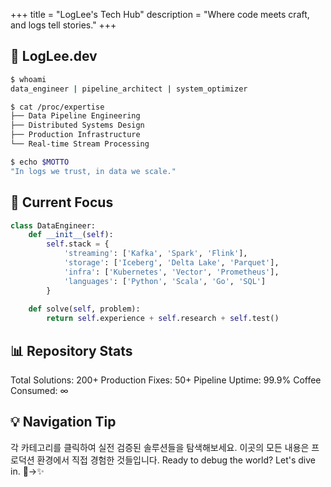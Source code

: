 +++
title = "LogLee's Tech Hub"
description = "Where code meets craft, and logs tell stories."
+++

## 🔧 LogLee.dev

```bash
$ whoami
data_engineer | pipeline_architect | system_optimizer

$ cat /proc/expertise
├── Data Pipeline Engineering
├── Distributed Systems Design  
├── Production Infrastructure
└── Real-time Stream Processing

$ echo $MOTTO
"In logs we trust, in data we scale."
```

## 🚀 Current Focus
```py
class DataEngineer:
    def __init__(self):
        self.stack = {
            'streaming': ['Kafka', 'Spark', 'Flink'],
            'storage': ['Iceberg', 'Delta Lake', 'Parquet'],
            'infra': ['Kubernetes', 'Vector', 'Prometheus'],
            'languages': ['Python', 'Scala', 'Go', 'SQL']
        }
    
    def solve(self, problem):
        return self.experience + self.research + self.test()
```
## 📊 Repository Stats
Total Solutions: 200+
Production Fixes: 50+
Pipeline Uptime: 99.9%
Coffee Consumed: ∞

## 💡 Navigation Tip
각 카테고리를 클릭하여 실전 검증된 솔루션들을 탐색해보세요.
이곳의 모든 내용은 프로덕션 환경에서 직접 경험한 것들입니다.
Ready to debug the world? Let's dive in. 🐛→✨